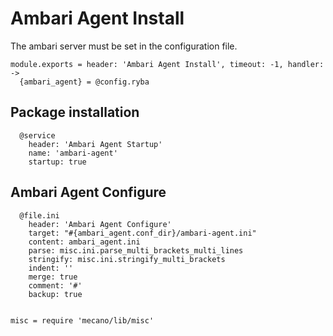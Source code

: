 # Ambari Agent Install

The ambari server must be set in the configuration file.

    module.exports = header: 'Ambari Agent Install', timeout: -1, handler: ->
      {ambari_agent} = @config.ryba

## Package installation

      @service
        header: 'Ambari Agent Startup'
        name: 'ambari-agent'
        startup: true

## Ambari Agent Configure

      @file.ini
        header: 'Ambari Agent Configure'
        target: "#{ambari_agent.conf_dir}/ambari-agent.ini"
        content: ambari_agent.ini
        parse: misc.ini.parse_multi_brackets_multi_lines
        stringify: misc.ini.stringify_multi_brackets
        indent: ''
        merge: true
        comment: '#'
        backup: true


    misc = require 'mecano/lib/misc'
